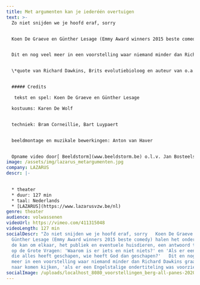 ```yaml
---
title: Met argumenten kan je iederéén overtuigen
text: >-
  Zo niet snijden we je hoofd eraf, sorry 


  Koen De Graeve en Günther Lesage (Emmy Award winners 2015 beste comedy) halen het onderste uit de kan om elkaar, het publiek en eventuele huisdieren, een antwoord te geven op de Grote Vragen: 'Waarom is er iets en niet niets?' en 'Als er een God is die alles heeft geschapen, wie heeft God dan geschapen?' 


  Dit en nog veel meer in een voorstelling waar niemand minder dan Richard Dawkins graag was naar komen kijken, 'als er een Engelstalige ondertiteling was voorzien.*' 


  \*quote van Richard Dawkins, Brits evolutiebioloog en auteur van o.a. ‘The God Delusion’, tijdens de ontmoeting die we met hem hadden, na het debat ‘science and reason’ op 26/01/2015, waar we trouwens ook Lawrence Krauss hebben ontmoet, Amerikaans fysicus en kosmoloog, en auteur van ‘Universum uit het niets’, waarbij we toch duidelijk willen maken, dat het niet is omdat beide inspiratiebronnen atheïst zijn, dat onze voorstelling niet geschikt zou zijn voor mensen die wel geloven, komaan, waar beticht je ons van zeg, dat we te pamflettair zijn, je hebt nog niet eens de voorstelling gezien, je bent alleen nog maar de aankondigingstekst aan het lezen, ben je ook zo bevooroordeeld tegenover je eigen kinderen, als die euh... een verhaal vertellen van wat ze hebben meegemaakt, denk je dan ook op voorhand, we zullen dat maar met een korreltje zout nemen, is dat hoe je denkt over opvoeden, want blijkbaar ken je het antwoord al nog voor de vraag is gesteld, wat bovendien het grootste probleem is van elke religie, dus eigenlijk trap je in de zelfde val, en dat ondanks het feit dat je diep van binnen weet, geef gewoon toe, dat wij allemaal, zonder uitzondering, een toevallig product zijn van een chemisch proces, dat twee miljard jaar geleden begon, op een kleine planeet, in een zonnestelsel dat deel uitmaakt van een sterrenstelsel waar er meer dan 400 miljard van zijn in een universum waar er wellicht ook miljarden van zijn, godverdomme.


  ##### Credits

   tekst en spel: Koen De Graeve en Günther Lesage 

  kostuums: Karen De Wolf 


  techniek: Bram Corneillie, Bart Luypaert 


  beeldmontage en muzikale bewerkingen: Anton van Haver


  Opname video door[ Beeldstorm](www.beeldstorm.be) o.l.v. Jan Bosteels
image: /assets/img/lazarus_metargumenten.jpg
company: LAZARUS
descr: |-
  

  * theater
  * duur: 127 min
  * taal: Nederlands
  * [LAZARUS](https://www.lazarusvzw.be/nl)
genre: theater
audience: volwassenen
videoUrl: https://vimeo.com/411315048
videoLength: 127 min
socialDescr: "Zo niet snijden we je hoofd eraf, sorry   Koen De Graeve en
  Günther Lesage (Emmy Award winners 2015 beste comedy) halen het onderste uit
  de kan om elkaar, het publiek en eventuele huisdieren, een antwoord te geven
  op de Grote Vragen: 'Waarom is er iets en niet niets?' en 'Als er een God is
  die alles heeft geschapen, wie heeft God dan geschapen?'   Dit en nog veel
  meer in een voorstelling waar niemand minder dan Richard Dawkins graag was
  naar komen kijken, 'als er een Engelstalige ondertiteling was voorzien.*'"
socialImage: /uploads/localhost_8080_voorstellingen_berg-all-panes-2020-05-06-08-22-17.png
---
```

